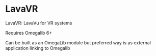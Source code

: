 # LavaVR
LavaVR: LavaVu for VR systems

Requires Omegalib 6+

Can be built as an OmegaLib module but preferred way is as external application linking to Omegalib

